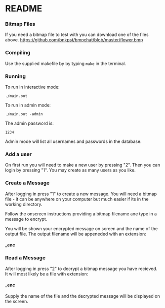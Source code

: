 # README

### Bitmap Files
If you need a bitmap file to test with you can download one of the files above.
https://github.com/bnkpst/bmpchat/blob/master/flower.bmp

### Compiling
Use the supplied makefile by by typing ```make``` in the terminal.

### Running
To run in interactive mode:
```
./main.out
```

To run in admin mode:
```
./main.out -admin
```
The admin password is:
```
1234
```
Admin mode will list all usernames and passwords in the database.

### Add a user

On first run you will need to make a new user by pressing "2". Then you can login by pressing "1".
You may create as many users as you like.

### Create a Message

After logging in press "1" to create a new message. You will need a bitmap file - it can be anywhere on your
computer but much easier if its in the working directory.

Follow the onscreen instructions providing a bitmap filename ane type in a message to encrypt.

You will be shown your encrypted message on screen and the name of the output file.
The output filename will be appeneded with an extension:
#### _enc

### Read a Message

After logging in press "2" to decrypt a bitmap message you have recieved. It will most likely be a file with extension: 
#### _enc

Supply the name of the file and the decrypted message will be displayed on the screen.

